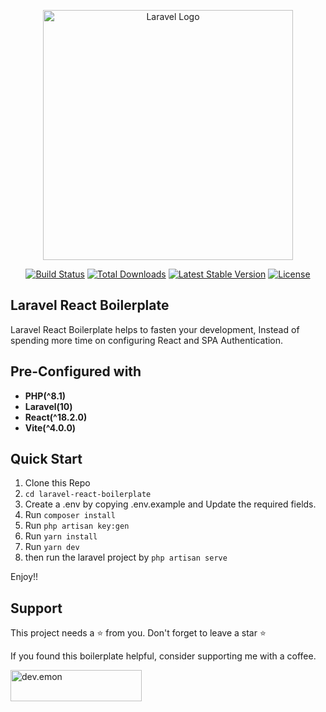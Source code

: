 <p align="center"><a href="https://laravel.com" target="_blank"><img src="https://raw.githubusercontent.com/laravel/art/master/logo-lockup/5%20SVG/2%20CMYK/1%20Full%20Color/laravel-logolockup-cmyk-red.svg" width="400" alt="Laravel Logo"></a></p>

<p align="center">
<a href="https://github.com/laravel/framework/actions"><img src="https://github.com/laravel/framework/workflows/tests/badge.svg" alt="Build Status"></a>
<a href="https://packagist.org/packages/laravel/framework"><img src="https://img.shields.io/packagist/dt/laravel/framework" alt="Total Downloads"></a>
<a href="https://packagist.org/packages/laravel/framework"><img src="https://img.shields.io/packagist/v/laravel/framework" alt="Latest Stable Version"></a>
<a href="https://packagist.org/packages/laravel/framework"><img src="https://img.shields.io/packagist/l/laravel/framework" alt="License"></a>
</p>

## Laravel React Boilerplate

Laravel React Boilerplate helps to fasten your development, Instead of spending more time on configuring React and SPA Authentication.

## Pre-Configured with

- **PHP(^8.1)**
- **Laravel(10)**
- **React(^18.2.0)**
- **Vite(^4.0.0)**


## Quick Start

1. Clone this Repo
2. <code>cd laravel-react-boilerplate</code>
3. Create a .env by copying .env.example and Update the required fields.
4. Run <code>composer install</code>
5. Run <code>php artisan key:gen</code>
6. Run <code>yarn install</code>
7. Run <code>yarn dev</code>
8. then run the laravel project by <code>php artisan serve</code>

Enjoy!!


## Support

This project needs a ⭐️ from you. Don't forget to leave a star ⭐️

If you found this boilerplate helpful, consider supporting me with a coffee.

<p dir="auto"><a href="https://www.buymeacoffee.com/dev.emon" rel="nofollow"> <img align="left" src="https://camo.githubusercontent.com/28aae05a0fba45679e8e27d90609601e249b64a5fe30dfef05495de4f4e318d4/68747470733a2f2f63646e2e6275796d6561636f666665652e636f6d2f627574746f6e732f76322f64656661756c742d79656c6c6f772e706e67" height="50" width="210" alt="dev.emon" data-canonical-src="https://cdn.buymeacoffee.com/buttons/v2/default-yellow.png" style="max-width: 100%;"></a></p>
